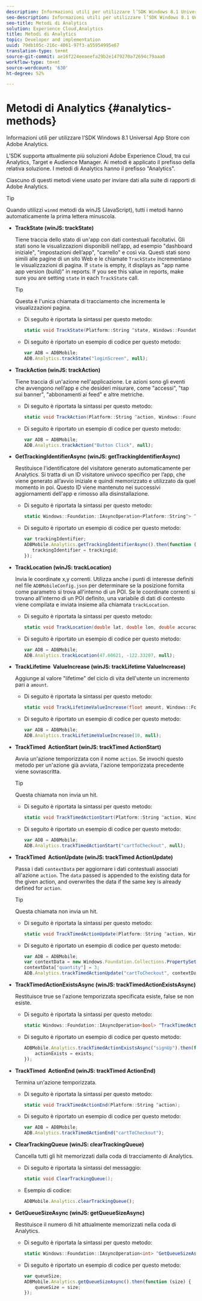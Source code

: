 ```yaml
---
description: Informazioni utili per utilizzare l’SDK Windows 8.1 Universal App Store con  Adobe Analytics.
seo-description: Informazioni utili per utilizzare l’SDK Windows 8.1 Universal App Store con  Adobe Analytics.
seo-title: Metodi di Analytics
solution: Experience Cloud,Analytics
title: Metodi di Analytics
topic: Developer and implementation
uuid: 79db105c-216c-4061-97f3-a55954995e67
translation-type: tm+mt
source-git-commit: ae16f224eeaeefa29b2e1479270a72694c79aaa0
workflow-type: tm+mt
source-wordcount: '630'
ht-degree: 52%

---
```



# Metodi di Analytics {#analytics-methods}

Informazioni utili per utilizzare l’SDK Windows 8.1 Universal App Store con  Adobe Analytics.

L’SDK supporta attualmente più soluzioni Adobe Experience Cloud, tra cui Analytics, Target e  Audience Manager. Ai metodi è applicato il prefisso della relativa soluzione. I metodi di Analytics hanno il prefisso &quot;Analytics&quot;.

Ciascuno di questi metodi viene usato per inviare dati alla suite di rapporti di Adobe Analytics.

>[!TIP]
>
>Quando utilizzi `winmd` metodi da winJS (JavaScript), tutti i metodi hanno automaticamente la prima lettera minuscola.

* **TrackState (winJS: trackState)**

   Tiene traccia dello stato di un&#39;app con dati contestuali facoltativi. Gli stati sono le visualizzazioni disponibili nell’app, ad esempio &quot;dashboard iniziale&quot;, &quot;impostazioni dell’app&quot;, &quot;carrello&quot; e così via. Questi stati sono simili alle pagine di un sito Web e le chiamate `TrackState` incrementano le visualizzazioni di pagina. If `state` is empty, it displays as &quot;app name app version (build)&quot; in reports. If you see this value in reports, make sure you are setting `state` in each `TrackState` call.

   >[!TIP]
   >
   >Questa è l&#39;unica chiamata di tracciamento che incrementa le visualizzazioni pagina.

   * Di seguito è riportata la sintassi per questo metodo:

      ```csharp
      static void TrackState(Platform::String ^state, Windows::Foundation::Collections::IMap<Platform::String^, Platform::Object> ^contextData); 
      ```

   * Di seguito è riportato un esempio di codice per questo metodo:

      ```js
      var ADB = ADBMobile;
      ADB.Analytics.trackState("loginScreen", null);
      ```

* **TrackAction (winJS: trackAction)**

   Tiene traccia di un&#39;azione nell&#39;applicazione. Le azioni sono gli eventi che avvengono nell’app e che desideri misurare, come &quot;accessi&quot;, &quot;tap sui banner&quot;, &quot;abbonamenti ai feed&quot; e altre metriche.

   * Di seguito è riportata la sintassi per questo metodo:

      ```csharp
      static void TrackAction(Platform::String ^action, Windows::Foundation::Collections::IMap <Platform::String^, Platform::Object> ^contextData);
      ```

   * Di seguito è riportato un esempio di codice per questo metodo:

      ```js
      var ADB = ADBMobile; 
      ADB.Analytics.trackAction("Button Click", null); 
      ```

* **GetTrackingIdentifierAsync (winJS: getTrackingIdentifierAsync)**

   Restituisce l&#39;identificatore del visitatore generato automaticamente per Analytics. Si tratta di un ID visitatore univoco specifico per l’app, che viene generato all’avvio iniziale e quindi memorizzato e utilizzato da quel momento in poi. Questo ID viene mantenuto nei successivi aggiornamenti dell&#39;app e rimosso alla disinstallazione.

   * Di seguito è riportata la sintassi per questo metodo:

      ```csharp
      static Windows::Foundation::IAsyncOperation<Platform::String^> ^GetTrackingIdentifierAsync(); 
      ```

   * Di seguito è riportato un esempio di codice per questo metodo:

      ```js
      var trackingIdentifier; 
      ADBMobile.Analytics.getTrackingIdentifierAsync().then(function (trackingid) { 
         trackingIdentifier = trackingid; 
      });
      ```

* **TrackLocation (winJS: trackLocation)**

   Invia le coordinate x,y correnti. Utilizza anche i punti di interesse definiti nel file `ADBMobileConfig.json` per determinare se la posizione fornita come parametro si trova all&#39;interno di un POI. Se le coordinate correnti si trovano all&#39;interno di un POI definito, una variabile di dati di contesto viene compilata e inviata insieme alla chiamata `trackLocation`.

   * Di seguito è riportata la sintassi per questo metodo:

      ```csharp
      static void TrackLocation(double lat, double lon, double accuracy, Windows::Foundation::Collections::IMap<Platform::String^, Platform::Object^> ^contextData);
      ```

   * Di seguito è riportato un esempio di codice per questo metodo:

      ```js
      var ADB = ADBMobile; 
      ADB.Analytics.trackLocation(47.60621, -122.33207, null);
      ```

* **TrackLifetime &#x200B; ValueIncrease (winJS: trackLifetime &#x200B; ValueIncrease)**

   Aggiunge al valore &quot;lifetime&quot; del ciclo di vita dell&#39;utente un incremento pari a `amount`.

   * Di seguito è riportata la sintassi per questo metodo:

      ```csharp
      static void TrackLifetimeValueIncrease(float amount, Windows::Foundation::Collections::IMap<Platform::String^, Platform::Object^> ^contextData); 
      ```

   * Di seguito è riportato un esempio di codice per questo metodo:

      ```js
      var ADB = ADBMobile; 
      ADB.Analytics.trackLifetimeValueIncrease(10, null); 
      ```

* **TrackTimed &#x200B; ActionStart (winJS: trackTimed &#x200B; ActionStart)**

   Avvia un&#39;azione temporizzata con il nome `action`. Se invochi questo metodo per un&#39;azione già avviata, l&#39;azione temporizzata precedente viene sovrascritta.

   >[!TIP]
   >
   >Questa chiamata non invia un hit.

   * Di seguito è riportata la sintassi per questo metodo:

      ```csharp
      static void TrackTimedActionStart(Platform::String ^action, Windows::Foundation::Collections::IMap<Platform::String^, Platform::Object^> ^contextData);
      ```

   * Di seguito è riportato un esempio di codice per questo metodo:

      ```js
      var ADB = ADBMobile; 
      ADB.Analytics.trackTimedActionStart("cartToCheckout", null); 
      ```

* **TrackTimed &#x200B; ActionUpdate (winJS: trackTimed &#x200B; ActionUpdate)**

   Passa i dati `contextData` per aggiornare i dati contestuali associati all&#39;azione `action`. The `data` passed is appended to the existing data for the given action, and overwrites the data if the same key is already defined for `action`.

   >[!TIP]
   >
   >Questa chiamata non invia un hit.

   * Di seguito è riportata la sintassi per questo metodo:

      ```csharp
      static void TrackTimedActionUpdate(Platform::String ^action, Windows::Foundation::Collections::IMap<Platform::String^, Platform::Object^> ^contextData); 
      ```

   * Di seguito è riportato un esempio di codice per questo metodo:

      ```js
      var ADB = ADBMobile; 
      var contextData = new Windows.Foundation.Collections.PropertySet(); 
      contextData["quantity"] = 3; 
      ADB.Analytics.trackTimedActionUpdate("cartToCheckout", contextData); 
      ```

* **TrackTimedActionExistsAsync (winJS: trackTimedActionExistsAsync)**

   Restituisce true se l&#39;azione temporizzata specificata esiste, false se non esiste.

   * Di seguito è riportata la sintassi per questo metodo:

      ```csharp
      static Windows::Foundation::IAsyncOperation<bool> ^TrackTimedActionExistsAsync(Platform::String ^action); 
      ```

   * Di seguito è riportato un esempio di codice per questo metodo:

      ```js
      ADBMobile.Analytics.trackTimedActionExistsAsync("signUp").then(function (exists) { 
          actionExists = exists; 
      });
      ```

* **TrackTimed &#x200B; ActionEnd (winJS: trackTimed &#x200B; ActionEnd)**

   Termina un&#39;azione temporizzata.

   * Di seguito è riportata la sintassi per questo metodo:

      ```csharp
      static void TrackTimedActionEnd(Platform::String ^action);
      ```

   * Di seguito è riportato un esempio di codice per questo metodo:

      ```js
      var ADB = ADBMobile; 
      ADB.Analytics.trackTimedActionEnd("cartToCheckout"); 
      ```

* **ClearTrackingQueue (winJS: clearTrackingQueue)**

   Cancella tutti gli hit memorizzati dalla coda di tracciamento di Analytics.

   * Di seguito è riportata la sintassi del messaggio:

      ```csharp
      static void ClearTrackingQueue();
      ```

   * Esempio di codice:

      ```js
      ADBMobile.Analytics.clearTrackingQueue();
      ```

* **GetQueueSizeAsync (winJS: getQueueSizeAsync)**

   Restituisce il numero di hit attualmente memorizzati nella coda di Analytics.

   * Di seguito è riportata la sintassi per questo metodo:

      ```csharp
      static Windows::Foundation::IAsyncOperation<int> ^GetQueueSizeAsync();
      ```

   * Di seguito è riportato un esempio di codice per questo metodo:

      ```js
      var queueSize; 
      ADBMobile.Analytics.getQueueSizeAsync().then(function (size) { 
          queueSize = size; 
      });
      ```
